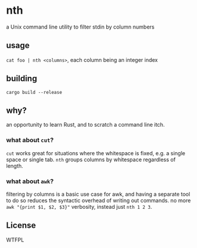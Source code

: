 # nth

a Unix command line utility to filter stdin by column numbers

## usage

`cat foo | nth <columns>`, each column being an integer index

## building

`cargo build --release`

## why?

an opportunity to learn Rust, and to scratch a command line itch.

### what about `cut`?

`cut` works great for situations where the whitespace is fixed, e.g. a single space or single tab. `nth` groups columns by whitespace regardless of length.

### what about `awk`?

filtering by columns is a basic use case for awk, and having a separate tool to do so reduces the syntactic overhead of writing out commands. no more `awk "{print $1, $2, $3}"` verbosity, instead just `nth 1 2 3`.

## License

WTFPL

